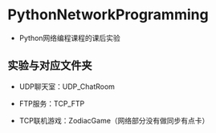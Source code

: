 # PythonNetworkProgramming
- Python网络编程课程的课后实验
## 实验与对应文件夹
- UDP聊天室：UDP_ChatRoom

- FTP服务：TCP_FTP
- TCP联机游戏：ZodiacGame（网络部分没有做同步有点卡）

